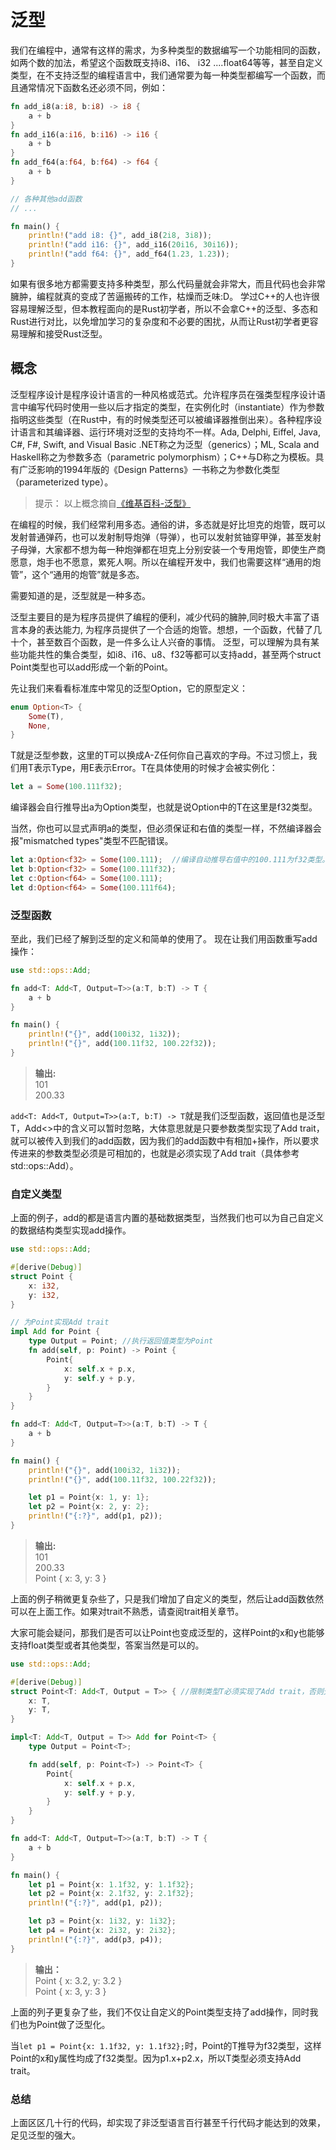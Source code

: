 泛型
===================

我们在编程中，通常有这样的需求，为多种类型的数据编写一个功能相同的函数，如两个数的加法，希望这个函数既支持i8、i16、 i32 ....float64等等，甚至自定义类型，在不支持泛型的编程语言中，我们通常要为每一种类型都编写一个函数，而且通常情况下函数名还必须不同，例如：
```rust
fn add_i8(a:i8, b:i8) -> i8 {
	a + b
}
fn add_i16(a:i16, b:i16) -> i16 {
	a + b
}
fn add_f64(a:f64, b:f64) -> f64 {
	a + b
}

// 各种其他add函数
// ...

fn main() {
	println!("add i8: {}", add_i8(2i8, 3i8));
	println!("add i16: {}", add_i16(20i16, 30i16));
	println!("add f64: {}", add_f64(1.23, 1.23));
}
```

如果有很多地方都需要支持多种类型，那么代码量就会非常大，而且代码也会非常臃肿，编程就真的变成了苦逼搬砖的工作，枯燥而乏味:D。
学过C++的人也许很容易理解泛型，但本教程面向的是Rust初学者，所以不会拿C++的泛型、多态和Rust进行对比，以免增加学习的复杂度和不必要的困扰，从而让Rust初学者更容易理解和接受Rust泛型。


概念
-------------
泛型程序设计是程序设计语言的一种风格或范式。允许程序员在强类型程序设计语言中编写代码时使用一些以后才指定的类型，在实例化时（instantiate）作为参数指明这些类型（在Rust中，有的时候类型还可以被编译器推倒出来）。各种程序设计语言和其编译器、运行环境对泛型的支持均不一样。Ada, Delphi, Eiffel, Java, C#, F#, Swift, and Visual Basic .NET称之为泛型（generics）；ML, Scala and Haskell称之为参数多态（parametric polymorphism）；C++与D称之为模板。具有广泛影响的1994年版的《Design Patterns》一书称之为参数化类型（parameterized type）。
>提示：
>以上概念摘自[《维基百科-泛型》](https://zh.wikipedia.org/wiki/%E6%B3%9B%E5%9E%8B)

在编程的时候，我们经常利用多态。通俗的讲，多态就是好比坦克的炮管，既可以发射普通弹药，也可以发射制导炮弹（导弹），也可以发射贫铀穿甲弹，甚至发射子母弹，大家都不想为每一种炮弹都在坦克上分别安装一个专用炮管，即使生产商愿意，炮手也不愿意，累死人啊。所以在编程开发中，我们也需要这样“通用的炮管”，这个“通用的炮管”就是多态。

需要知道的是，泛型就是一种多态。

泛型主要目的是为程序员提供了编程的便利，减少代码的臃肿,同时极大丰富了语言本身的表达能力, 为程序员提供了一个合适的炮管。想想，一个函数，代替了几十个，甚至数百个函数，是一件多么让人兴奋的事情。
泛型，可以理解为具有某些功能共性的集合类型，如i8、i16、u8、f32等都可以支持add，甚至两个struct Point类型也可以add形成一个新的Point。

先让我们来看看标准库中常见的泛型Option<T>，它的原型定义：
```rust
enum Option<T> {
	Some(T),
	None,
}
```
T就是泛型参数，这里的T可以换成A-Z任何你自己喜欢的字母。不过习惯上，我们用T表示Type，用E表示Error。T在具体使用的时候才会被实例化：
```rust
let a = Some(100.111f32);
```
编译器会自行推导出a为Option<f32>类型，也就是说Option中的T在这里是f32类型。

当然，你也可以显式声明a的类型，但必须保证和右值的类型一样，不然编译器会报"mismatched types"类型不匹配错误。
```rust
let a:Option<f32> = Some(100.111);  //编译自动推导右值中的100.111为f32类型。
let b:Option<f32> = Some(100.111f32);
let c:Option<f64> = Some(100.111);
let d:Option<f64> = Some(100.111f64);
```


### 泛型函数
至此，我们已经了解到泛型的定义和简单的使用了。
现在让我们用函数重写add操作：
```rust
use std::ops::Add;

fn add<T: Add<T, Output=T>>(a:T, b:T) -> T {
	a + b
}

fn main() {
	println!("{}", add(100i32, 1i32));
	println!("{}", add(100.11f32, 100.22f32));
}
```

>**输出:**  
>101  
>200.33  

```add<T: Add<T, Output=T>>(a:T, b:T) -> T```就是我们泛型函数，返回值也是泛型T，Add<>中的含义可以暂时忽略，大体意思就是只要参数类型实现了Add trait，就可以被传入到我们的add函数，因为我们的add函数中有相加+操作，所以要求传进来的参数类型必须是可相加的，也就是必须实现了Add trait（具体参考std::ops::Add）。

### 自定义类型
上面的例子，add的都是语言内置的基础数据类型，当然我们也可以为自己自定义的数据结构类型实现add操作。
```rust
use std::ops::Add;

#[derive(Debug)]
struct Point {
    x: i32,
    y: i32,
}

// 为Point实现Add trait
impl Add for Point {
    type Output = Point; //执行返回值类型为Point
    fn add(self, p: Point) -> Point {
        Point{
            x: self.x + p.x,
            y: self.y + p.y,
        }
    }
}

fn add<T: Add<T, Output=T>>(a:T, b:T) -> T {
	a + b
}

fn main() {
	println!("{}", add(100i32, 1i32));
	println!("{}", add(100.11f32, 100.22f32));

	let p1 = Point{x: 1, y: 1};
	let p2 = Point{x: 2, y: 2};
	println!("{:?}", add(p1, p2));
}
```
>**输出:**  
>101  
200.33  
Point { x: 3, y: 3 }  

上面的例子稍微更复杂些了，只是我们增加了自定义的类型，然后让add函数依然可以在上面工作。如果对trait不熟悉，请查阅trait相关章节。

大家可能会疑问，那我们是否可以让Point也变成泛型的，这样Point的x和y也能够支持float类型或者其他类型，答案当然是可以的。
```rust
use std::ops::Add;

#[derive(Debug)]
struct Point<T: Add<T, Output = T>> { //限制类型T必须实现了Add trait，否则无法进行+操作。
    x: T,
    y: T,
}

impl<T: Add<T, Output = T>> Add for Point<T> {
    type Output = Point<T>;

    fn add(self, p: Point<T>) -> Point<T> {
        Point{
            x: self.x + p.x,
            y: self.y + p.y,
        }
    }
}

fn add<T: Add<T, Output=T>>(a:T, b:T) -> T {
	a + b
}

fn main() {
	let p1 = Point{x: 1.1f32, y: 1.1f32};
	let p2 = Point{x: 2.1f32, y: 2.1f32};
	println!("{:?}", add(p1, p2));

	let p3 = Point{x: 1i32, y: 1i32};
	let p4 = Point{x: 2i32, y: 2i32};
	println!("{:?}", add(p3, p4));
}
```

>**输出：**  
>Point { x: 3.2, y: 3.2 }  
Point { x: 3, y: 3 }  

上面的列子更复杂了些，我们不仅让自定义的Point类型支持了add操作，同时我们也为Point做了泛型化。

当```let p1 = Point{x: 1.1f32, y: 1.1f32};```时，Point的T推导为f32类型，这样Point的x和y属性均成了f32类型。因为p1.x+p2.x，所以T类型必须支持Add trait。

### 总结
上面区区几十行的代码，却实现了非泛型语言百行甚至千行代码才能达到的效果，足见泛型的强大。
